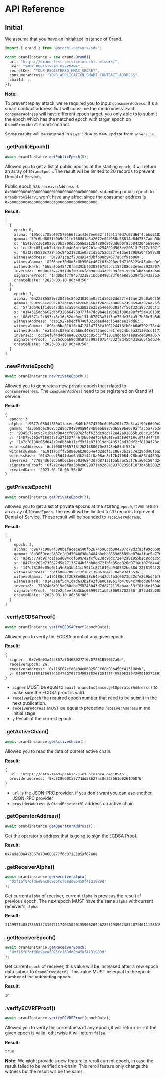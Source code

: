 # API Reference

## Initial

We assume that you have an initialized instance of Orand.

```ts
import { orand } from "@orochi-network/sdk";

const orandInstance = new orand.Orand({
  url: "https://orand-test-service.orochi.network/",
  user: "YOUR_REGISTERED_USERNAME",
  secretKey: "YOUR_REGISTERED_HMAC_SECRET",
  consumerAddress: "YOUR_APPLICATION_SMART_CONTRACT_ADDRESS",
  chaiId: 1,
});
```

**Note:**

To prevent replay attack, we're required you to input `consumerAddress`. It's a smart contract address that will consume the randomness. Each `consumerAddress` will have different epoch target, you only able to to submit the epoch which has the matched epoch with target epoch on `OrandProviderV1` smart contract.

Some results will be returned in `BigInt` due to new update from `ethers.js`.

### .getPublicEpoch()

```ts
await orandInstance.getPublicEpoch(0);
```

Allowed you to get a list of public epochs at the starting `epoch`, it will return an array of `IOrandEpoch`. The result will be limited to 20 records to prevent Denial of Service.

Public epoch has `receiverAddress` is `0x0000000000000000000000000000000000000000`, submitting public epoch to `OrandProviderV1` won't have any affect since the consumer address is `0x0000000000000000000000000000000000000000`.

**Result:**

```txt
[
  {
    epoch: 0,
    alpha: '195ccc785b997579566fcac4367ee662fffba11f0d7c67d6df4cbbd318251fdd',
    gamma: '59c6bd805ff9b9e21fe7888d1a3a2672e02f950c58814e84d7537ada90c31a7bcf64410d775ec3de37280688c1021a23a32098b590abc3b73f630378fc42c053',
    c: 'b50167c3019820270b3708d3d586d212b4289d9b83d6b0f8350432045b8e9c4d',
    s: 'cc13dc051aeb7cbdcc3bb4e8bfc3e92b1ab254899d503ee20813f7f77c107f7d',
    y: '0a22386520c728455c84b21830ae0a21d56752dd27fe13ae129b0a04f599c0b2',
    witnessAddress: '0c2971ca2f70ca924d3bfb08b94677a6cf9ab068',
    witnessGamma: '8205aee30d8d3c8b9504c467f03b790ec7d7106125e45a8ee9e784f9670341d4429115d24958b64611f17c8d3a748951d27ce2a1c696da80c5edb56c78cf678a',
    witnessHash: '665a9bb45478fa3391bf6308f6752ddc152288d53e4ed393230746ff74504817d71850c87edd776494f053aaf5b3e39e34b5cb05fc468e8d29553faf0e38ea62',
    inverseZ: '60d0c2324755fd8f091c8fa690cd43899c94f0519958f8b85363d804d5f382e2',
    signatureProof: '14d0bdf7f9457321871bc68490d23f04e8d5b394f2b43a7534f2bc01fea694d576ec3c24667d31475cf31747fccc3e79eb70823f852a420dfbf191e3a863b6de1b00000000000000000000000000000000000000000000000000000000000000000a22386520c728455c84b21830ae0a21d56752dd27fe13ae129b0a04f599c0b2',
    createdDate: '2023-03-10 06:40:56'
  },
  {
    epoch: 1,
    alpha: '0a22386520c728455c84b21830ae0a21d56752dd27fe13ae129b0a04f599c0b2',
    gamma: '00e995ee0917b73aea5cbcee6b5583f20e67c80666749359a8c97aa25fea97f88c4fa15d5feffd7815edc9b867c99891f26407cd53c3ad1b20fcb81c913a35a9',
    c: '57f2d6461f1d05f7db5aca504c2b022e23854eeb638a47f56f32ca95730cf17b',
    s: '01b4315ddb662d6bf326b64739777f47dc9a4e1e9362f380a98f9f5a41013951',
    y: '08a5571c2c093c48c16c52dc0ec131a87073a5ff3ae75de354a5f7b66c5b5d8b',
    witnessAddress: 'cab1927ebecfb748f021deed4e0f54acee27dd62',
    witnessGamma: '896da8ba810f6c0412414773fa1012244f3fb0cb086702f78c4420622420ab3f71d7f20e9648c2cce7a65c57ae1f689555d15c357990e639be54a27aaa34e395',
    witnessHash: 'ea1af5c829afdc666c448e1f2aedc4e1fe024bd5a321303cc1f71bacd94558ff23035dbf54c820ec18e6fa371ec96a5f9f0d86493e1a3b08d2be767c3b389c02',
    inverseZ: 'ccc6ef8b4d4deee402c832cc85cc7ff12610dda57aa8a5ced90a05747f240d37',
    signatureProof: '3386c6ba69dd850fa799af07544332f8d45b431ba65f5db34c79345839c921764f89f53a8cb2652920c9495a76804a1b2aa11c01ade58b19c78ae6621f60feaa1b000000000000000000000001000000000000000000000000000000000000000008a5571c2c093c48c16c52dc0ec131a87073a5ff3ae75de354a5f7b66c5b5d8b',
    createdDate: '2023-03-10 06:40:58'
  }
]
```

### .newPrivateEpoch()

```ts
await orandInstance.newPrivateEpoch();
```

Allowed you to generate a new private epoch that related to `consumerAddress`. The `consumerAddress` need to be registered on Orand V1 service.

**Result:**

```txt
{
  epoch: 3,
  alpha: 'c9677c0884f380b1facece540fb2674590c6b004207c72d3fa3f99c6699e2401',
  gamma: '8a3059cec8687c2d9d7048098a8484b0ebb8839d6589be070affac5a7763dd8e73a316231302534ea834e897835f610d61bc4dd8a2b75b71be35414b2fb2a2ea',
  c: '9345c77ac9c7c1ba6d084ccf6997e2fcf623dc9cdc72e42a91855b1c8cc1c5fa',
  s: '8457bc202e735627d5a27133744bf3bb0dd72fb5e85ce826d0716c107fd44430',
  y: '147c78180c05d041a9e8b3bb11cf59f1c871019db940532bd38df22f8194f28c',
  witnessAddress: '6dfb0007085713f2621380670e8578eb83df552b',
  witnessGamma: 'a191f86cff2b88e06b38c64e4d2ddfb3c0673b32c7e229bd46f6a2262a962f700765aba72c8d225133874d0f26327a6851a67946b2deb1d7c722d4836d4cd1f4',
  witnessHash: '0142eeaf5d41dad6a3b2f42f0a06ae8b17b47084c78bcd86f44693a264a9defb72a9b3ee2a3466810bb69e6360ca02f16b32f5f241ae7089651bc8f6a1f580c4',
  inverseZ: '77024d6c015a9b0cbe758246843d7d8712115abaac53f761a6e1594d240a8a02',
  signatureProof: '6f7e2c4eef8a3bbc0699971ab2d80693702356f1873d45b20829b50873943e8975f6f978d1daafc10c2c7ecda8bf3dda823485cfa7d17740398852423188f54c1b000000000000000000000003f16f07cfd6e9ac06925fcf68dd0b450f4131989d147c78180c05d041a9e8b3bb11cf59f1c871019db940532bd38df22f8194f28c',
  createdDate: '2023-03-10 06:56:08'
}
```

### .getPrivateEpoch()

```ts
await orandInstance.getPrivateEpoch(3);
```

Allowed you to get a list of private epochs at the starting `epoch`, it will return an array of `IOrandEpoch`. The result will be limited to 20 records to prevent Denial of Service. These result will be bounded to `receiverAddress`.

**Result:**

```txt
[
  {
    epoch: 3,
    alpha: 'c9677c0884f380b1facece540fb2674590c6b004207c72d3fa3f99c6699e2401',
    gamma: '8a3059cec8687c2d9d7048098a8484b0ebb8839d6589be070affac5a7763dd8e73a316231302534ea834e897835f610d61bc4dd8a2b75b71be35414b2fb2a2ea',
    c: '9345c77ac9c7c1ba6d084ccf6997e2fcf623dc9cdc72e42a91855b1c8cc1c5fa',
    s: '8457bc202e735627d5a27133744bf3bb0dd72fb5e85ce826d0716c107fd44430',
    y: '147c78180c05d041a9e8b3bb11cf59f1c871019db940532bd38df22f8194f28c',
    witnessAddress: '6dfb0007085713f2621380670e8578eb83df552b',
    witnessGamma: 'a191f86cff2b88e06b38c64e4d2ddfb3c0673b32c7e229bd46f6a2262a962f700765aba72c8d225133874d0f26327a6851a67946b2deb1d7c722d4836d4cd1f4',
    witnessHash: '0142eeaf5d41dad6a3b2f42f0a06ae8b17b47084c78bcd86f44693a264a9defb72a9b3ee2a3466810bb69e6360ca02f16b32f5f241ae7089651bc8f6a1f580c4',
    inverseZ: '77024d6c015a9b0cbe758246843d7d8712115abaac53f761a6e1594d240a8a02',
    signatureProof: '6f7e2c4eef8a3bbc0699971ab2d80693702356f1873d45b20829b50873943e8975f6f978d1daafc10c2c7ecda8bf3dda823485cfa7d17740398852423188f54c1b000000000000000000000003f16f07cfd6e9ac06925fcf68dd0b450f4131989d147c78180c05d041a9e8b3bb11cf59f1c871019db940532bd38df22f8194f28c',
    createdDate: '2023-03-10 06:56:08'
  }
]
```

### .verifyECDSAProof()

```ts
await orandInstance.verifyECDSAProof(epochData);
```

Allowed you to verify the ECDSA proof of any given epoch.

**Result:**

```txt
{
  signer: '0x7e9e03a453867a7046B0277f6cD72E1B59f67a0e',
  receiverEpoch: 2n,
  receiverAddress: '0xF16F07cfd6e9Ac06925FCf68dD0b450f4131989D',
  y: 91097723859136686723473270573409338368251757405505259439091937259103551628289n
}
```

- `signer` MUST be equal to `await orandInstance.getOperatorAddress()` to make sure the ECDSA proof is valid.
- `receiverEpoch` the required epoch number that need to be submit in the next publication.
- `receiverAddress` MUST be equal to predefine `receiverAddress` in the initial stage
- `y` Result of the current epoch

### .getActiveChain()

```ts
await orandInstance.getActiveChain();
```

Allowed you to read the data of current active chain.

**Result:**

```txt
{
  url: 'https://data-seed-prebsc-1-s2.binance.org:8545',
  providerAddress: '0x75C0e60Ca5771dd58627ac8c215661d0261D5D76'
}
```

- `url` is the JSON-PRC provider, if you don't want you can use another JSON-RPC provider
- `providerAddress` is `OrandProviderV1` address on active chain

### .getOperatorAddress()

```ts
await orandInstance.getOperatorAddress();
```

Get the operator's address that is going to sign the ECDSA Proof.

**Result:**

```txt
0x7e9e03a453867a7046B0277f6cD72E1B59f67a0e
```

### .getReceiverAlpha()

```ts
await orandInstance.getReceiverAlpha(
  "0xf16f07cfd6e9ac06925fcf68dd0b450f4131989d"
);
```

Get current `alpha` of receiver, current `alpha` is previous the result of previous epoch. The next epoch MUST have the same `alpha` with current receiver's `alpha`.

**Result:**

```txt
114997148547855332310731174935020155906209462858493962385407246111280193662921n
```

### .getReceiverEpoch()

```ts
await orandInstance.getReceiverEpoch(
  "0xf16f07cfd6e9ac06925fcf68dd0b450f4131989d"
);
```

Get current `epoch` of receiver, this value will be increased after a new epoch data submit to `OrandProviderV1`. This value MUST be equal to the epoch number of the submitting epoch.

**Result:**

```txt
1n
```

### .verifyECVRFProof()

```ts
await orandInstance.verifyECVRFProof(epochData);
```

Allowed you to verify the correctness of any epoch, it will return `true` if the given epoch is valid, otherwise it will return `false`.

**Result:**

```txt
true
```

**Note:** We might provide a new feature to reroll current epoch, in case the result failed to be verified on-chain. This reroll feature only change the witness but the result will be the same.
